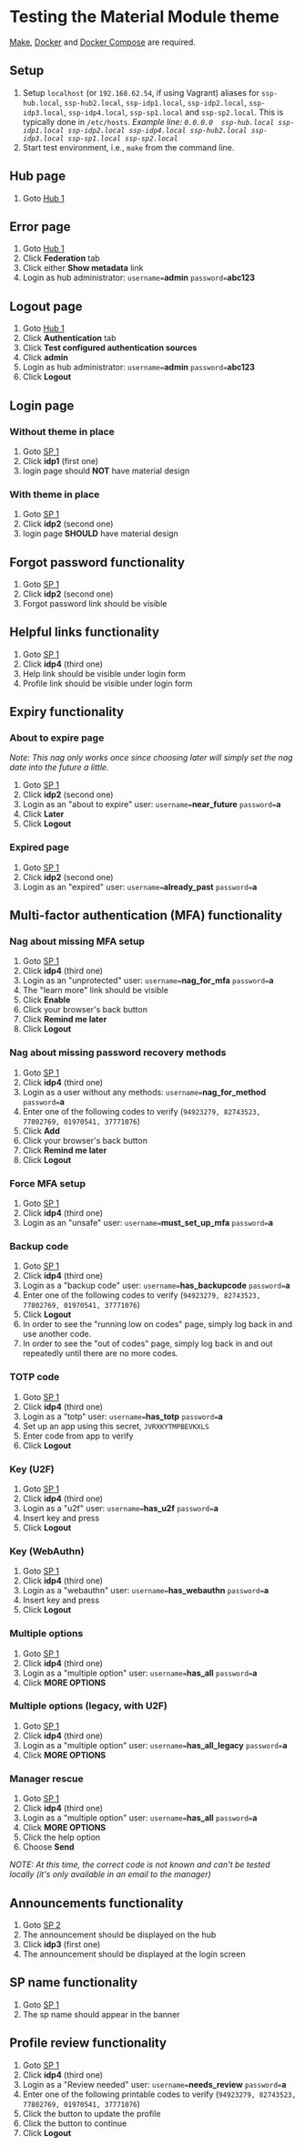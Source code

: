 
# Testing the Material Module theme

[Make](https://www.gnu.org/software/make/), [Docker](https://www.docker.com/products/overview) and
[Docker Compose](https://docs.docker.com/compose/install/) are required.

## Setup

1.  Setup `localhost` (or `192.168.62.54`, if using Vagrant) aliases for `ssp-hub.local`, `ssp-hub2.local`, `ssp-idp1.local`, `ssp-idp2.local`, `ssp-idp3.local`, `ssp-idp4.local`, `ssp-sp1.local` and `ssp-sp2.local`. This is typically done in `/etc/hosts`.  _Example line:  `0.0.0.0  ssp-hub.local ssp-idp1.local ssp-idp2.local ssp-idp4.local ssp-hub2.local ssp-idp3.local ssp-sp1.local ssp-sp2.local`_
1.  Start test environment, i.e., `make` from the command line.

## Hub page

1.  Goto [Hub 1](http://ssp-hub.local/module.php/core/authenticate.php?as=hub-discovery)

## Error page

1.  Goto [Hub 1](http://ssp-hub.local)
1.  Click **Federation** tab
1.  Click either **Show metadata** link
1.  Login as hub administrator: `username=`**admin** `password=`**abc123**

## Logout page

1.  Goto [Hub 1](http://ssp-hub.local)
1.  Click **Authentication** tab
1.  Click **Test configured authentication sources**
1.  Click **admin**
1.  Login as hub administrator: `username=`**admin** `password=`**abc123**
1.  Click **Logout**

## Login page

### Without theme in place

1.  Goto [SP 1](http://ssp-sp1.local:8081/module.php/core/authenticate.php?as=ssp-hub-custom-port)
1.  Click **idp1** (first one)
1.  login page should **NOT** have material design

### With theme in place

1.  Goto [SP 1](http://ssp-sp1.local:8081/module.php/core/authenticate.php?as=ssp-hub-custom-port)
1.  Click **idp2** (second one)
1.  login page **SHOULD** have material design

## Forgot password functionality

1.  Goto [SP 1](http://ssp-sp1.local:8081/module.php/core/authenticate.php?as=ssp-hub-custom-port)
1.  Click **idp2** (second one)
1.  Forgot password link should be visible

## Helpful links functionality

1.  Goto [SP 1](http://ssp-sp1.local:8081/module.php/core/authenticate.php?as=ssp-hub-custom-port)
1.  Click **idp4** (third one)
1.  Help link should be visible under login form
1.  Profile link should be visible under login form

## Expiry functionality

### About to expire page

_Note:  This nag only works once since choosing later will simply set the nag date into the future a little._

1.  Goto [SP 1](http://ssp-sp1.local:8081/module.php/core/authenticate.php?as=ssp-hub-custom-port)
1.  Click **idp2** (second one)
1.  Login as an "about to expire" user: `username=`**near_future** `password=`**a**
1.  Click **Later**
1.  Click **Logout**

### Expired page

1.  Goto [SP 1](http://ssp-sp1.local:8081/module.php/core/authenticate.php?as=ssp-hub-custom-port)
1.  Click **idp2** (second one)
1.  Login as an "expired" user: `username=`**already_past** `password=`**a**

## Multi-factor authentication (MFA) functionality

### Nag about missing MFA setup

1.  Goto [SP 1](http://ssp-sp1.local:8081/module.php/core/authenticate.php?as=ssp-hub-custom-port)
1.  Click **idp4** (third one)
1.  Login as an "unprotected" user: `username=`**nag_for_mfa** `password=`**a**
1.  The "learn more" link should be visible
1.  Click **Enable**
1.  Click your browser's back button
1.  Click **Remind me later**
1.  Click **Logout**

### Nag about missing password recovery methods

1.  Goto [SP 1](http://ssp-sp1.local:8081/module.php/core/authenticate.php?as=ssp-hub-custom-port)
1.  Click **idp4** (third one)
1.  Login as a user without any methods: `username=`**nag_for_method** `password=`**a**
1.  Enter one of the following codes to verify (`94923279, 82743523, 77802769, 01970541, 37771076`)
1.  Click **Add**
1.  Click your browser's back button
1.  Click **Remind me later**
1.  Click **Logout**

### Force MFA setup

1.  Goto [SP 1](http://ssp-sp1.local:8081/module.php/core/authenticate.php?as=ssp-hub-custom-port)
1.  Click **idp4** (third one)
1.  Login as an "unsafe" user: `username=`**must_set_up_mfa** `password=`**a**

### Backup code

1.  Goto [SP 1](http://ssp-sp1.local:8081/module.php/core/authenticate.php?as=ssp-hub-custom-port)
1.  Click **idp4** (third one)
1.  Login as a "backup code" user: `username=`**has_backupcode** `password=`**a**
1.  Enter one of the following codes to verify (`94923279, 82743523, 77802769, 01970541, 37771076`)
1.  Click **Logout**
1.  In order to see the "running low on codes" page, simply log back in and use another code.
1.  In order to see the "out of codes" page, simply log back in and out repeatedly until there are no more codes.

### TOTP code

1.  Goto [SP 1](http://ssp-sp1.local:8081/module.php/core/authenticate.php?as=ssp-hub-custom-port)
1.  Click **idp4** (third one)
1.  Login as a "totp" user: `username=`**has_totp** `password=`**a**
1.  Set up an app using this secret, `JVRXKYTMPBEVKXLS`
1.  Enter code from app to verify
1.  Click **Logout**

### Key (U2F)

1.  Goto [SP 1](http://ssp-sp1.local:8081/module.php/core/authenticate.php?as=ssp-hub-custom-port)
1.  Click **idp4** (third one)
1.  Login as a "u2f" user: `username=`**has_u2f** `password=`**a**
1.  Insert key and press
1.  Click **Logout**

### Key (WebAuthn)

1.  Goto [SP 1](http://ssp-sp1.local:8081/module.php/core/authenticate.php?as=ssp-hub-custom-port)
1.  Click **idp4** (third one)
1.  Login as a "webauthn" user: `username=`**has_webauthn** `password=`**a**
1.  Insert key and press
1.  Click **Logout**

### Multiple options

1.  Goto [SP 1](http://ssp-sp1.local:8081/module.php/core/authenticate.php?as=ssp-hub-custom-port)
1.  Click **idp4** (third one)
1.  Login as a "multiple option" user: `username=`**has_all** `password=`**a**
1.  Click **MORE OPTIONS**

### Multiple options (legacy, with U2F)

1.  Goto [SP 1](http://ssp-sp1.local:8081/module.php/core/authenticate.php?as=ssp-hub-custom-port)
1.  Click **idp4** (third one)
1.  Login as a "multiple option" user: `username=`**has_all_legacy** `password=`**a**
1.  Click **MORE OPTIONS**

### Manager rescue

1.  Goto [SP 1](http://ssp-sp1.local:8081/module.php/core/authenticate.php?as=ssp-hub-custom-port)
1.  Click **idp4** (third one)
1.  Login as a "multiple option" user: `username=`**has_all** `password=`**a**
1.  Click **MORE OPTIONS**
1.  Click the help option
1.  Choose **Send**

_NOTE: At this time, the correct code is not known and can't be tested locally (it's only available in an email to the manager)_

## Announcements functionality

1.  Goto [SP 2](http://ssp-sp2.local:8082/module.php/core/authenticate.php?as=ssp-hub-custom-port)
1.  The announcement should be displayed on the hub
1.  Click **idp3** (first one)
1.  The announcement should be displayed at the login screen

## SP name functionality

1.  Goto [SP 1](http://ssp-sp1.local:8081/module.php/core/authenticate.php?as=ssp-hub-custom-port)
1.  The sp name should appear in the banner

## Profile review functionality
1.  Goto [SP 1](http://ssp-sp1.local:8081/module.php/core/authenticate.php?as=ssp-hub-custom-port)
1.  Click **idp4** (third one)
1.  Login as a "Review needed" user: `username=`**needs_review** `password=`**a**
1.  Enter one of the following printable codes to verify (`94923279, 82743523, 77802769, 01970541, 37771076`)
1.  Click the button to update the profile
1.  Click the button to continue
1.  Click **Logout**

